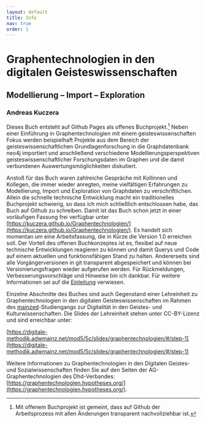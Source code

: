 ```yaml
---
layout: default
title: Info
nav: true
order: 1
---
```


# Graphentechnologien in den digitalen Geisteswissenschaften
## Modellierung – Import – Exploration

### Andreas Kuczera

Dieses Buch entsteht auf Github Pages als offenes Buchprojekt.[^2753] Neben einer Einführung in Graphentechnologien mit einem geisteswissenschaften Fokus werden beispielhaft Projekte aus dem Bereich der geisteswissenschaftlichen Grundlagenforschung in die Graphdatenbank neo4j importiert und anschließend verschiedene Modellierungsperspektiven geisteswissenschaftlicher Forschungsdaten im Graphen und die damit verbundenen Auswertungsmöglichkeiten diskutiert.

Anstoß für das Buch waren zahlreiche Gespräche mit Kollinnen und Kollegen, die immer wieder anregten, meine vielfältigen Erfahrungen zu Modellierung, Import und Exploration von Graphdaten zu verschriftlichen. Allein die schnelle technische Entwicklung macht ein traditionelles Buchprojekt schwierig, so dass ich mich schließlich entschlossen habe, das Buch auf Github zu schreiben. Damit ist das  Buch schon jetzt in einer vorläufigen Fassung frei verfügbar unter  [https://kuczera.github.io/Graphentechnologien/](https://kuczera.github.io/Graphentechnologien/). Es handelt sich momentan um eine Arbeitsfassung, die in Kürze die Version 1.0 erreichen soll. Der Vorteil des offenen Buchkonzeptes ist es, flexibel auf neue technische Entwicklungen reagieren zu können und damit Querys und Code auf einem aktuellen und funktionsfähigen Stand zu halten. Andererseits sind alle Vorgängerversionen in git transparent abgespeichert und können bei Versionierungsfragen wieder aufgerufen werden.
Für Rückmeldungen, Verbesserungsvorschläge und Hinweise bin ich dankbar. Für weitere Informationen sei auf die [Einleitung](01_Einleitung.md) verwiesen.

Einzelne Abschnitte des Buches sind auch Gegenstand einer Lehreinheit zu Graphentechnologien in den digitalen Geisteswissenschaften im Rahmen des [mainzed](https://www.mainzed.org)-Studiengangs zur Digitalität in den Geistes- und Kulturwissenschaften.
Die Slides der Lehreinheit stehen unter CC-BY-Lizenz und sind erreichbar unter:

[https://digitale-methodik.adwmainz.net/mod5/5c/slides/graphentechnologien/#/step-1](https://digitale-methodik.adwmainz.net/mod5/5c/slides/graphentechnologien/#/step-1)

Weitere Informationen zu Graphentechnologien in den Digitalen Geistes- und Sozialwissenschaften finden Sie auf den Seiten der AG-Graphentechnologien des Dhd-Verbandes: [https://graphentechnologien.hypotheses.org/](https://graphentechnologien.hypotheses.org/).

[^2753]: Mit offenem Buchprojekt ist gemeint, dass auf Github der Arbeitsprozess mit allen Änderungen transparent nachvollziehbar ist.
